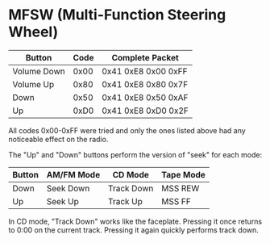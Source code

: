 # MFSW (Multi-Function Steering Wheel)

| Button     |Code|Complete Packet        |
|------------|----|-----------------------|
|Volume Down |0x00| 0x41  0xE8  0x00  0xFF|
|Volume Up   |0x80| 0x41  0xE8  0x80  0x7F|
|Down        |0x50| 0x41  0xE8  0x50  0xAF|
|Up          |0xD0| 0x41  0xE8  0xD0  0x2F|

All codes 0x00-0xFF were tried and only the ones listed above had any noticeable effect on the radio.

The "Up" and "Down" buttons perform the version of "seek" for each mode:

|Button| AM/FM Mode |  CD Mode   |Tape Mode |
|------|------------|------------|----------|
|Down  | Seek Down  | Track Down | MSS REW  |
|Up    | Seek Up    | Track Up   | MSS FF   |

In CD mode, "Track Down" works like the faceplate.  Pressing it once returns to 0:00 on the current track.  Pressing it again quickly performs track down.
